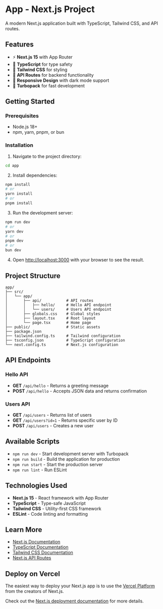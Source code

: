 # App - Next.js Project

A modern Next.js application built with TypeScript, Tailwind CSS, and API routes.

## Features

- ⚡ **Next.js 15** with App Router
- 🔷 **TypeScript** for type safety
- 🎨 **Tailwind CSS** for styling
- 🔌 **API Routes** for backend functionality
- 📱 **Responsive Design** with dark mode support
- 🚀 **Turbopack** for fast development

## Getting Started

### Prerequisites

- Node.js 18+ 
- npm, yarn, pnpm, or bun

### Installation

1. Navigate to the project directory:
```bash
cd app
```

2. Install dependencies:
```bash
npm install
# or
yarn install
# or
pnpm install
```

3. Run the development server:
```bash
npm run dev
# or
yarn dev
# or
pnpm dev
# or
bun dev
```

4. Open [http://localhost:3000](http://localhost:3000) with your browser to see the result.

## Project Structure

```
app/
├── src/
│   └── app/
│       ├── api/           # API routes
│       │   ├── hello/     # Hello API endpoint
│       │   └── users/     # Users API endpoint
│       ├── globals.css    # Global styles
│       ├── layout.tsx     # Root layout
│       └── page.tsx       # Home page
├── public/                # Static assets
├── package.json
├── tailwind.config.ts     # Tailwind configuration
├── tsconfig.json          # TypeScript configuration
└── next.config.ts         # Next.js configuration
```

## API Endpoints

### Hello API
- **GET** `/api/hello` - Returns a greeting message
- **POST** `/api/hello` - Accepts JSON data and returns confirmation

### Users API
- **GET** `/api/users` - Returns list of users
- **GET** `/api/users?id=1` - Returns specific user by ID
- **POST** `/api/users` - Creates a new user

## Available Scripts

- `npm run dev` - Start development server with Turbopack
- `npm run build` - Build the application for production
- `npm run start` - Start the production server
- `npm run lint` - Run ESLint

## Technologies Used

- **Next.js 15** - React framework with App Router
- **TypeScript** - Type-safe JavaScript
- **Tailwind CSS** - Utility-first CSS framework
- **ESLint** - Code linting and formatting

## Learn More

- [Next.js Documentation](https://nextjs.org/docs)
- [TypeScript Documentation](https://www.typescriptlang.org/docs/)
- [Tailwind CSS Documentation](https://tailwindcss.com/docs)
- [Next.js API Routes](https://nextjs.org/docs/app/building-your-application/routing/route-handlers)

## Deploy on Vercel

The easiest way to deploy your Next.js app is to use the [Vercel Platform](https://vercel.com/new?utm_medium=default-template&filter=next.js&utm_source=create-next-app&utm_campaign=create-next-app-readme) from the creators of Next.js.

Check out the [Next.js deployment documentation](https://nextjs.org/docs/app/building-your-application/deploying) for more details.
